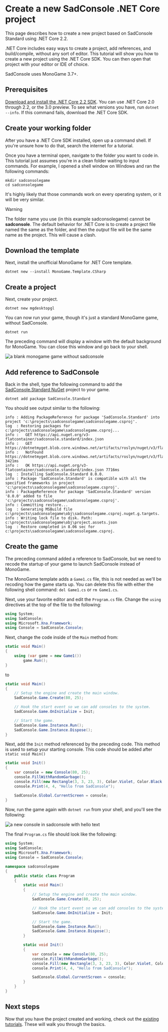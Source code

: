 # Create a new SadConsole .NET Core project

This page describes how to create a new project based on SadConsole Standard using .NET Core 2.2. 

.NET Core includes easy ways to create a project, add references, and build/compile, without any sort of editor. This tutorial will show you how to create a new project using the .NET Core SDK. You can then open that project with your editor or IDE of choice.

SadConsole uses MonoGame 3.7+.

## Prerequisites

[Download and install the .NET Core 2.2 SDK](https://dotnet.microsoft.com/download/dotnet-core/2.2). You can use .NET Core 2.0 through 2.2, or the 3.0 preview. To see what versions you have, run `dotnet --info`. If this command fails, download the .NET Core SDK. 

## Create your working folder

After you have a .NET Core SDK installed, open up a command shell. If you're unsure how to do that, search the internet for a tutorial.

Once you have a terminal open, navigate to the folder you want to code in. This tutorial just assumes you're in a clean folder waiting to input commands. For example, I opened a shell window on Windows and ran the following commands:

```shell
mkdir sadconsolegame
cd sadconsolegame
```

It's highly likely that those commands work on every operating system, or it will be very similar.

>[!WARNING]
>The folder name you use (in this example sadconsolegame) cannot be **sadconsole**. The default behavior for .NET Core is to create a project file named the same as the folder, and then the *output* file will be the same name as the project. This will cause a clash.

## Download the template

Next, install the unofficial MonoGame for .NET Core template.

```shell
dotnet new --install MonoGame.Template.CSharp
```

## Create a project

Next, create your project.

```shell
dotnet new mgdesktopgl
```

You can now run your game, though it's just a standard MonoGame game, without SadConsole.

```shell
dotnet run
```

The preceding command will display a window with the default background for MonoGame. You can close this window and go back to your shell.

![a blank monogame game without sadconsole](~/images/blank-monogame-window.png)

## Add reference to SadConsole

Back in the shell, type the following command to add the [SadConsole.Standard NuGet](https://www.nuget.org/packages/SadConsole.Standard/) project to your game.

```shell
dotnet add package SadConsole.Standard
```

You should see output similar to the following:

```shell
info : Adding PackageReference for package 'SadConsole.Standard' into project 'c:\projects\sadconsolegame\sadconsolegame.csproj'.
log  : Restoring packages for c:\projects\sadconsolegame\sadconsolegame.csproj...
info :   GET https://api.nuget.org/v3-flatcontainer/sadconsole.standard/index.json
info :   GET https://dotnetmyget.blob.core.windows.net/artifacts/roslyn/nuget/v3/flatcontainer/sadconsole.standard/index.json
info :   NotFound https://dotnetmyget.blob.core.windows.net/artifacts/roslyn/nuget/v3/flatcontainer/sadconsole.standard/index.json 3421ms
info :   OK https://api.nuget.org/v3-flatcontainer/sadconsole.standard/index.json 7716ms
log  : Installing SadConsole.Standard 8.0.0.
info : Package 'SadConsole.Standard' is compatible with all the specified frameworks in project 'c:\projects\sadconsolegame\sadconsolegame.csproj'.
info : PackageReference for package 'SadConsole.Standard' version '8.0.0' added to file 'c:\projects\sadconsolegame\sadconsolegame.csproj'.
info : Committing restore...
log  : Generating MSBuild file c:\projects\sadconsolegame\obj\sadconsolegame.csproj.nuget.g.targets.
info : Writing lock file to disk. Path: c:\projects\sadconsolegame\obj\project.assets.json
log  : Restore completed in 8.06 sec for c:\projects\sadconsolegame\sadconsolegame.csproj.
```

## Create the game

The preceding command added a reference to SadConsole, but we need to recode the startup of your game to launch SadConsole instead of MonoGame. 

The MonoGame template adds a `Game1.cs` file, this is not needed as we'll be recoding how the game starts up. You can delete this file with either the following shell command: `del Game1.cs` or `rm Game1.cs`.

Next, use your favorite editor and edit the `Program.cs` file. Change the `using` directives at the top of the file to the following:

```csharp
using System;
using SadConsole;
using Microsoft.Xna.Framework;
using Console = SadConsole.Console;
```

Next, change the code inside of the `Main` method from:

```csharp
static void Main()
{
    using (var game = new Game1())
        game.Run();
}
```

to

```csharp
static void Main()
{
    // Setup the engine and create the main window.
    SadConsole.Game.Create(80, 25);

    // Hook the start event so we can add consoles to the system.
    SadConsole.Game.OnInitialize = Init;

    // Start the game.
    SadConsole.Game.Instance.Run();
    SadConsole.Game.Instance.Dispose();
}
```

Next, add the `Init` method referenced by the preceding code. This method is used to setup your starting console. This code should be added after `static void Main()`

```csharp
static void Init()
{
    var console = new Console(80, 25);
    console.FillWithRandomGarbage();
    console.Fill(new Rectangle(3, 3, 23, 3), Color.Violet, Color.Black, 0, 0);
    console.Print(4, 4, "Hello from SadConsole");

    SadConsole.Global.CurrentScreen = console;
}
```

Now, run the game again with `dotnet run` from your shell, and you'll see the following:

![a new console in sadconsole with hello text](~/images/new-core-hello-window.png)

The final `Program.cs` file should look like the following:

```csharp
using System;
using SadConsole;
using Microsoft.Xna.Framework;
using Console = SadConsole.Console;

namespace sadconsolegame
{
    public static class Program
    {
        static void Main()
        {
            // Setup the engine and create the main window.
            SadConsole.Game.Create(80, 25);

            // Hook the start event so we can add consoles to the system.
            SadConsole.Game.OnInitialize = Init;

            // Start the game.
            SadConsole.Game.Instance.Run();
            SadConsole.Game.Instance.Dispose();
        }

        static void Init()
        {
            var console = new Console(80, 25);
            console.FillWithRandomGarbage();
            console.Fill(new Rectangle(3, 3, 23, 3), Color.Violet, Color.Black, 0, 0);
            console.Print(4, 4, "Hello from SadConsole");

            SadConsole.Global.CurrentScreen = console;
        }
    }
}
```

## Next steps

Now that you have the project created and working, check out the [existing tutorials](intro.md). These will walk you through the basics.